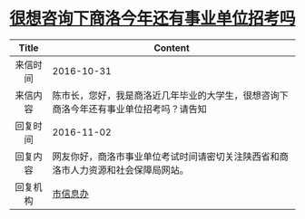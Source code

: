 # [很想咨询下商洛今年还有事业单位招考吗](http://www.shangluo.gov.cn/zmhd/ldxxxx.jsp?urltype=leadermail.LeaderMailContentUrl&wbtreeid=1112&leadermailid=3867)

| Title |                   Content                   |
|:-----:|---------------------------------------------|
| 来信时间  | 2016-10-31                                  |
| 来信内容  | 陈市长，您好，我是商洛近几年毕业的大学生，很想咨询下商洛今年还有事业单位招考吗？请告知 |
| 回复时间  | 2016-11-02                                  |
| 回复内容  | 网友你好，商洛市事业单位考试时间请密切关注陕西省和商洛市人力资源和社会保障局网站。   |
| 回复机构  | [市信息办](../../category/agencies/市信息办.md)     |